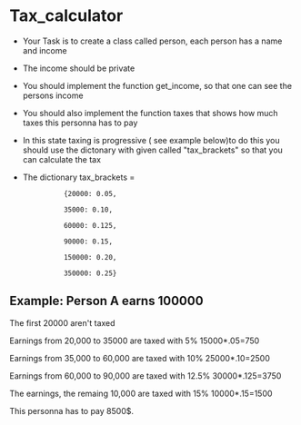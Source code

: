 # Tax_calculator
- Your Task is to create a class called person, each person has a name and income
- The income should be private
- You should implement the function get_income, so that one can see the persons income
- You should also implement the function taxes that shows how much taxes this personna has to pay
- In this state taxing is progressive ( see example below)to do this you should use the dictonary with given called "tax_brackets" so that you can calculate the tax
- The dictionary tax_brackets = 
                
                {20000: 0.05,
                
                35000: 0.10,
                
                60000: 0.125,
                
                90000: 0.15,
                
                150000: 0.20,
                
                350000: 0.25}
## Example: Person A earns 100000
The first 20000 aren't taxed

Earnings from 20,000 to 35000 are taxed with 5% 15000*.05=750

Earnings from 35,000 to 60,000 are taxed with 10% 25000*.10=2500

Earnings from 60,000 to 90,000 are taxed with 12.5% 30000*.125=3750

The earnings, the remaing 10,000 are taxed with 15% 10000*.15=1500

This personna has to pay 8500$.

